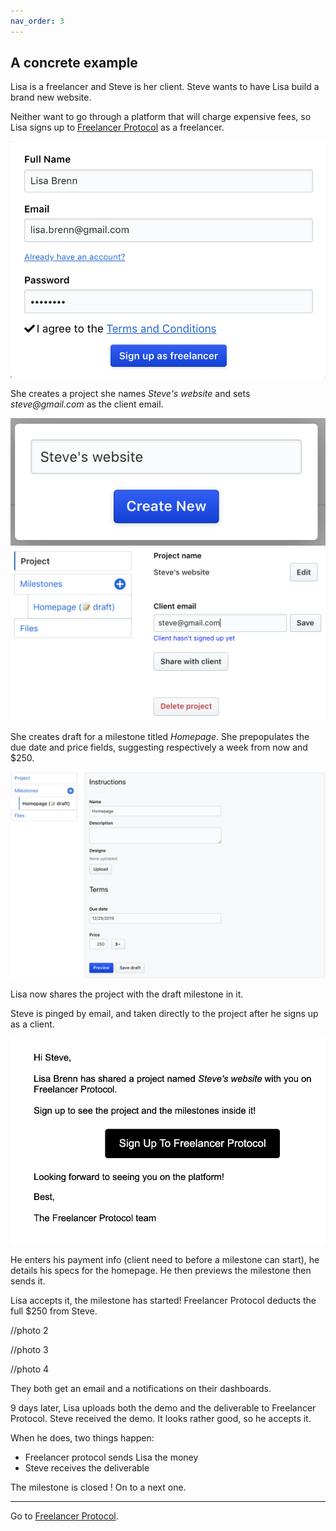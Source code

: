 ```yaml
---
nav_order: 3
---
```


## A concrete example

Lisa is a freelancer and Steve is her client. Steve wants to have Lisa build a brand new website.

Neither want to go through a platform that will charge expensive fees, so Lisa signs up to [Freelancer Protocol](https://www.freelancerprotocol.com/) as a freelancer.

 <div class ="example-image small">
  <img src="/images/freelancerSignUp.png" alt="accessibility text" >
</div>

She creates a project she names _Steve's website_ and sets _steve@gmail.com_ as the client email.

 <div class ="example-image tiny">
  <img src="/images/NewProjectModal.png" alt="accessibility text" >
</div>

 <div class ="example-image medium">
  <img src="/images/ProjectCat.png" alt="accessibility text" >
</div>

She creates draft for a milestone titled _Homepage_. She prepopulates the due date and price fields, suggesting respectively a week from now and \$250.

 <div class ="example-image big">
  <img src="/images/LisasDraft.png" alt="accessibility text" >
</div>

Lisa now shares the project with the draft milestone in it.

Steve is pinged by email, and taken directly to the project after he signs up as a client.

 <div class ="example-image medium">
  <img src="/images/StevesEmail.png" alt="accessibility text" >
</div>

He enters his payment info (client need to before a milestone can start), he details his specs for the homepage.
He then previews the milestone then sends it.

Lisa accepts it, the milestone has started! Freelancer Protocol deducts the full \$250 from Steve.

<!-- //enable modification on :  -->

//photo 2

//photo 3

//photo 4

<!-- All the above may sound super long but it reality the whole should take Steve and Lisa about 5 minutes each. -->

They both get an email and a notifications on their dashboards.

9 days later, Lisa uploads both the demo and the deliverable to Freelancer Protocol.
Steve received the demo. It looks rather good, so he accepts it.

When he does, two things happen:

- Freelancer protocol sends Lisa the money
- Steve receives the deliverable

The milestone is closed ! On to a next one.

---

Go to [Freelancer Protocol](https://www.freelancerprotocol.com/).
